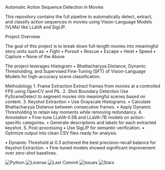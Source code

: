 Automatic Action Sequence Detection in Movies

This repository contains the full pipeline to automatically detect, extract, and classify action sequences in movies using Vision-Language Models (VLMs) like LLaVA and SigLIP.

Project Overview

The goal of this project is to break down full-length movies into meaningful story units such as:
	•	Fight
	•	Pursuit
	•	Rescue
	•	Escape
	•	Heist
	•	Speed
	•	Capture
	•	None of the Above

The project leverages Histogram + Bhattacharyya Distance, Dynamic Thresholding, and Supervised Fine-Tuning (SFT) of Vision-Language Models for high-accuracy scene classification.

Methodology
	1.	Frame Extraction
Extract frames from movies at a controlled FPS using OpenCV and PIL.
	2.	Shot Boundary Detection
Use PySceneDetect to segment movies into meaningful scenes based on content.
	3.	Keyshot Extraction
	•	Use Grayscale Histograms.
	•	Calculate Bhattacharyya Distance between consecutive frames.
	•	Apply Dynamic Thresholding to retain key moments while removing redundancy.
	4.	Annotation
	•	Fine-tune LLaVA-0.5B and LLaVA-7B models on action-specific categories.
	•	Generate descriptions and labels for each extracted keyshot.
	5.	Post-processing
	•	Use SigLIP for semantic verification.
	•	Optimize output into clean CSV files ready for analysis.

•	Dynamic Threshold at 0.3 achieved the best precision-recall balance for Keyshot Extraction.
•	Fine-tuned models showed significant improvement over zero-shot baselines.

![Python](https://img.shields.io/badge/Python-3.9%2B-blue.svg)
![License](https://img.shields.io/badge/License-MIT-green.svg)
![Last Commit](https://img.shields.io/github/last-commit/yourusername/movie-action-sequence-detector)
![Issues](https://img.shields.io/github/issues/yourusername/movie-action-sequence-detector)
![Stars](https://img.shields.io/github/stars/yourusername/movie-action-sequence-detector?style=social)
